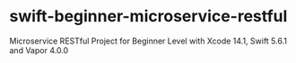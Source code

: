 # swift-beginner-microservice-restful
Microservice RESTful Project for Beginner Level with Xcode 14.1, Swift 5.6.1 and Vapor 4.0.0
